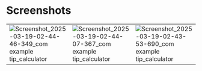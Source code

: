 # Screenshots
|  |  |  |
|--|--|--|
| ![Screenshot_2025-03-19-02-44-46-349_com example tip_calculator](https://github.com/user-attachments/assets/d7640557-a23e-4402-9db5-4d430f134626) | ![Screenshot_2025-03-19-02-44-07-367_com example tip_calculator](https://github.com/user-attachments/assets/4ed4fba5-7c6f-49f1-b32c-b06fe276f3c2) | ![Screenshot_2025-03-19-02-43-53-690_com example tip_calculator](https://github.com/user-attachments/assets/0f2c94c2-b406-45bc-b5f6-e5fd347bab26) |

